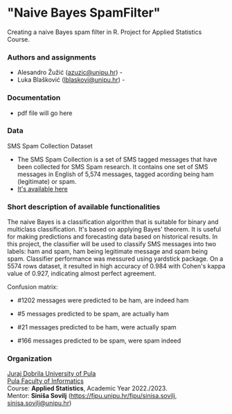 # "Naive Bayes SpamFilter"

Creating a naive Bayes spam filter in R. Project for Applied Statistics Course.

### Authors and assignments

-   Alesandro Žužić (azuzic@unipu.hr) -
-   Luka Blašković (lblaskovi@unipu.hr) -

### Documentation
- pdf file will go here

### Data
SMS Spam Collection Dataset
- The SMS Spam Collection is a set of SMS tagged messages that have been collected for SMS Spam research. It contains one set of SMS messages in English of 5,574 messages, tagged acording being ham (legitimate) or spam.
- [It's available here](https://www.kaggle.com/datasets/uciml/sms-spam-collection-dataset)

### Short description of available functionalities
The naive Bayes is a classification algorithm that is suitable for binary and multiclass classification. It's based on applying Bayes' theorem. It is useful for making predictions and forecasting data based on historical results.
In this project, the classifier will be used to classify SMS messages into two labels: ham and spam, ham being legitimate message and spam being spam.
Classifier performance was messured using yardstick package. On a 5574 rows dataset, it resulted in high accuracy of 0.984 with Cohen's kappa value of 0.927, indicating almost perfect agreement.

Confusion matrix:
- #1202 messages were predicted to be ham, are indeed ham
- #5 messages predicted to be spam, are actually ham

- #21 messages predicted to be ham, were actually spam
- #166 messages predicted to be spam, were spam indeed

### Organization

[Juraj Dobrila University of Pula](http://www.unipu.hr/)  
[Pula Faculty of Informatics](https://fipu.unipu.hr/)  
Course: **Applied Statistics**, Academic Year 2022./2023.  
Mentor: **Siniša Sovilj** (https://fipu.unipu.hr/fipu/sinisa.sovilj, sinisa.sovilj@unipu.hr)
